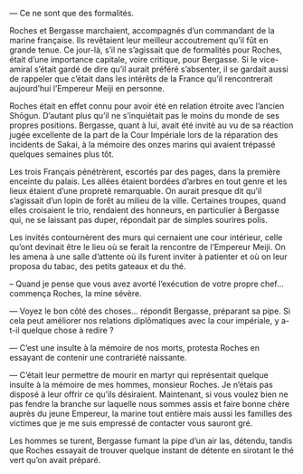 — Ce ne sont que des formalités.

Roches et Bergasse marchaient, accompagnés d’un commandant de la marine
française. Ils revêtaient leur meilleur accoutrement qu’il fût en grande tenue.
Ce jour-là, s’il ne s’agissait que de formalités pour Roches,
était d’une importance capitale, voire critique, pour Bergasse. Si le
vice-amiral s’était gardé de dire qu’il aurait préféré s’absenter, il se
gardait aussi de rappeler que c’était dans les intérêts de la France qu’il
rencontrerait aujourd’hui l’Empereur Meiji en personne.

Roches était en effet connu pour avoir été en relation étroite avec l’ancien
Shōgun. D’autant plus qu’il ne s’inquiétait pas le moins du monde de ses
propres positions. Bergasse, quant à lui, avait été invité au vu de sa réaction
jugée excellente de la part de la Cour Impériale lors de la réparation des
incidents de Sakai, à la mémoire des onzes marins qui avaient trépassé quelques
semaines plus tôt.

Les trois Français pénétrèrent, escortés par des pages, dans la première
enceinte du palais. Les allées étaient bordées d’arbres en tout genre et les
lieux étaient d’une propreté remarquable. On aurait presque dit qu’il
s’agissait d’un lopin de forêt au milieu de la ville. Certaines troupes, quand
elles croisaient le trio, rendaient des honneurs, en particulier à Bergasse
qui, ne se laissant pas duper, répondait par de simples sourires polis.

Les invités contournèrent des murs qui cernaient une cour intérieur, celle
qu’ont devinait être le lieu où se ferait la rencontre de l’Empereur Meiji.
On les amena à une salle d’attente où ils furent inviter à patienter et où
on leur proposa du tabac, des petits gateaux et du thé.

– Quand je pense que vous avez avorté l’exécution de votre propre chef…
commença Roches, la mine sévère.

— Voyez le bon côté des choses… répondit Bergasse, préparant sa pipe. Si cela
peut améliorer nos relations diplômatiques avec la cour impériale, y a-t-il
quelque chose à redire ?

— C’est une insulte à la mémoire de nos morts, protesta Roches en essayant de
contenir une contrariété naissante.

— C’était leur permettre de mourir en martyr qui représentait quelque insulte
à la mémoire de mes hommes, monsieur Roches. Je n’étais pas disposé à leur
offrir ce qu’ils désiraient. Maintenant, si vous voulez bien ne pas fendre la
branche sur laquelle nous sommes assis et faire bonne chère auprès du jeune
Empereur, la marine tout entière mais aussi les familles des victimes que je
me suis empressé de contacter vous sauront gré.

Les hommes se turent, Bergasse fumant la pipe d’un air las, détendu, tandis que
Roches essayait de trouver quelque instant de détente en sirotant le thé vert
qu’on avait préparé.
